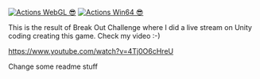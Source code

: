 [![Actions WebGL 😎](https://github.com/firegate666/breakout-challenge-unity3d/actions/workflows/main-webgl.yml/badge.svg)](https://github.com/firegate666/breakout-challenge-unity3d/actions/workflows/main-webgl.yml)
[![Actions Win64 😎](https://github.com/firegate666/breakout-challenge-unity3d/actions/workflows/main.yml/badge.svg)](https://github.com/firegate666/breakout-challenge-unity3d/actions/workflows/main.yml)

This is the result of Break Out Challenge where I did a live stream on Unity coding creating this game.
Check my video :-)

https://www.youtube.com/watch?v=4Tj0O6cHreU

Change some readme stuff

